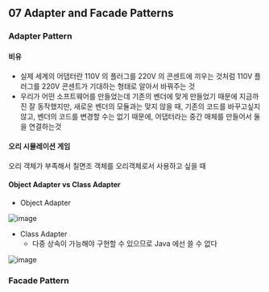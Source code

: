 ## 07 Adapter and Facade Patterns

### Adapter Pattern

#### 비유
* 실제 세계의 어댑터란 110V 의 플러그를 220V 의 콘센트에 끼우는 것처럼 110V 플러그를 220V 콘센트가 기대하는 형태로 알아서 바꿔주는 것
* 우리가 어떤 소프트웨어를 만들었는데 기존의 벤더에 맞게 만들었기 때문에 지금까진 잘 동작했지만, 새로운 벤더의 모듈과는 맞지 않을 때, 기존의 코드를 바꾸고싶지 않고, 벤더의 코드를 변경할 수는 없기 때문에, 어댑터라는 중간 매체를 만들어서 둘을 연결하는것

#### 오리 시뮬레이션 게임
오리 객체가 부족해서 칠면조 객체를 오리객체로서 사용하고 싶을 때

#### Object Adapter vs Class Adapter

* Object Adapter

![image](https://user-images.githubusercontent.com/7943694/75609094-25044b00-5b49-11ea-9030-02d7c22cf944.png)

* Class Adapter
  - 다중 상속이 가능해야 구현할 수 있으므로 Java 에선 쓸 수 없다
  
![image](https://user-images.githubusercontent.com/7943694/75609099-2b92c280-5b49-11ea-94f8-1b8c2411d94a.png)

### Facade Pattern

